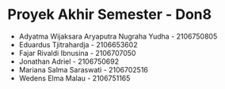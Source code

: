 # Proyek Akhir Semester - Don8
- Adyatma Wijaksara Aryaputra Nugraha Yudha - 2106750805
- Eduardus Tjitrahardja - 2106653602
- Fajar Rivaldi Ibnusina - 2106707050
- Jonathan Adriel - 2106750692
- Mariana Salma Saraswati - 2106702516
- Wedens Elma Malau - 2106751165
